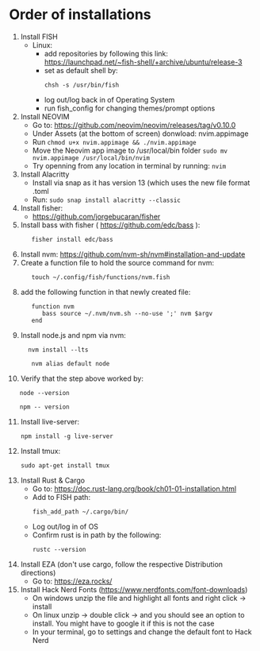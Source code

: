 # Order of installations

1. Install FISH
   - Linux:
      - add repositories by following this link: https://launchpad.net/~fish-shell/+archive/ubuntu/release-3
      - set as default shell by:
        ```
        chsh -s /usr/bin/fish
      - log out/log back in of Operating System
      - run fish_config for changing themes/prompt options
2. Install NEOVIM
   - Go to: https://github.com/neovim/neovim/releases/tag/v0.10.0
   - Under Assets (at the bottom of screen) donwload: nvim.appimage
   - Run ```chmod u+x nvim.appimage && ./nvim.appimage```
   - Move the Neovim app image to /usr/local/bin folder ```sudo mv nvim.appimage /usr/local/bin/nvim```
   - Try openning from any location in terminal by running: ```nvim```
3. Install Alacritty
   - Install via snap as it has version 13 (which uses the new file format .toml
   - Run: ```sudo snap install alacritty --classic```
4. Install fisher:
    - https://github.com/jorgebucaran/fisher
5. Install bass with fisher ( https://github.com/edc/bass ):
   ```
      fisher install edc/bass
   ```
6. Install nvm: https://github.com/nvm-sh/nvm#installation-and-update
7. Create a function file to hold the source command for nvm:
   ```
      touch ~/.config/fish/functions/nvm.fish
   ```
8. add the following function in that newly created file:
     ```
        function nvm
           bass source ~/.nvm/nvm.sh --no-use ';' nvm $argv
        end
     ```
9. Install node.js and npm via nvm:
    ```
      nvm install --lts
    ```
   ```
      nvm alias default node
10. Verify that the step above worked by:
   ```
      node --version
   ```
   ```
      npm -- version
   ```
11. Install live-server:
    ```
    npm install -g live-server
    ```
12. Install tmux:
    ```
    sudo apt-get install tmux
    ```
13. Install Rust & Cargo
    - Go to: https://doc.rust-lang.org/book/ch01-01-installation.html
    - Add to FISH path:
      ```
      fish_add_path ~/.cargo/bin/
      ```
    - Log out/log in of OS
    - Confirm rust is in path by the following:
      ```
      rustc --version
      ```
14. Install EZA (don't use cargo, follow the respective Distribution directions)
    - Go to: https://eza.rocks/
15. Install Hack Nerd Fonts (https://www.nerdfonts.com/font-downloads)
    - On windows unzip the file and highlight all fonts and right click -> install
    - On linux unzip -> double click -> and you should see an option to install. You might have to google it if this is not the case
    - In your terminal, go to settings and change the default font to Hack Nerd
